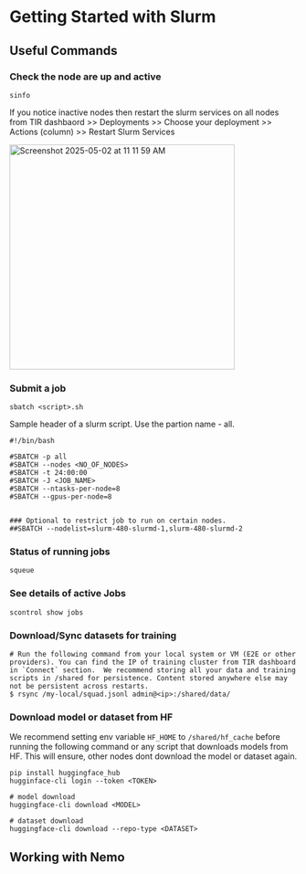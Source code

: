 
# Getting Started with Slurm


## Useful Commands 

### Check the node are up and active 
```
sinfo 
```

If you notice inactive nodes then restart the slurm services on all nodes from TIR dashbaord >> Deployments >> Choose your deployment >> Actions (column) >> Restart Slurm Services 

<img width="394" alt="Screenshot 2025-05-02 at 11 11 59 AM" src="https://github.com/user-attachments/assets/c1a91eb4-251c-441c-b220-4afbfe13540a" />

### Submit a job

```
sbatch <script>.sh
```

Sample header of a slurm script. Use the partion name - all. 

```
#!/bin/bash

#SBATCH -p all
#SBATCH --nodes <NO_OF_NODES>
#SBATCH -t 24:00:00
#SBATCH -J <JOB_NAME>
#SBATCH --ntasks-per-node=8
#SBATCH --gpus-per-node=8


### Optional to restrict job to run on certain nodes. 
##SBATCH --nodelist=slurm-480-slurmd-1,slurm-480-slurmd-2 

```

### Status of running jobs
```
squeue
```

### See details of active Jobs  
```
scontrol show jobs 
```

### Download/Sync datasets for training 

```
# Run the following command from your local system or VM (E2E or other providers). You can find the IP of training cluster from TIR dashboard in `Connect` section.  We recommend storing all your data and training scripts in /shared for persistence. Content stored anywhere else may not be persistent across restarts.  
$ rsync /my-local/squad.jsonl admin@<ip>:/shared/data/
```

### Download model or dataset from HF 
We recommend setting env variable `HF_HOME` to `/shared/hf_cache` before running the following command or any script that downloads models from HF. This will ensure, other nodes dont download the model or dataset again. 

```
pip install huggingface_hub
hugginface-cli login --token <TOKEN>

# model download 
huggingface-cli download <MODEL>

# dataset download 
huggingface-cli download --repo-type <DATASET>
```

## Working with Nemo 



